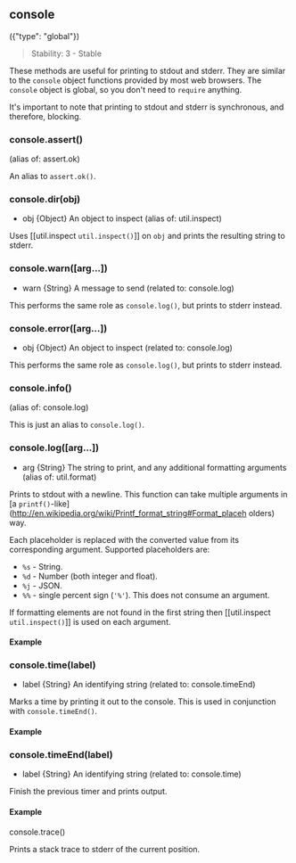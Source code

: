 ## console
({"type": "global"})

> Stability: 3 - Stable
    
These methods are useful for printing to stdout and stderr. They are similar to
the `console` object functions provided by most web browsers. The `console`
object is global, so you don't need to `require` anything.

It's important to note that printing to stdout and stderr is synchronous, and
therefore, blocking.


### console.assert()

(alias of: assert.ok)

An alias to `assert.ok()`.



### console.dir(obj)
- obj {Object}  An object to inspect
(alias of: util.inspect)

Uses [[util.inspect `util.inspect()`]] on `obj` and prints the resulting string
to stderr.


### console.warn([arg...])
- warn {String}  A message to send
(related to: console.log)

This performs the same role as `console.log()`, but prints to stderr instead.


### console.error([arg...])
- obj {Object}  An object to inspect
(related to: console.log)

This performs the same role as `console.log()`, but prints to stderr instead.



### console.info()

(alias of: console.log)

This is just an alias to `console.log()`.


### console.log([arg...])
- arg {String}   The string to print, and any additional formatting arguments
(alias of: util.format)

Prints to stdout with a newline. This function can take multiple arguments in [a
`printf()`-like](http://en.wikipedia.org/wiki/Printf_format_string#Format_placeh
olders) way.
     
Each placeholder is replaced with the converted value from its corresponding
argument. Supported placeholders are:

* `%s` - String.
* `%d` - Number (both integer and float).
* `%j` - JSON.
* `%%` - single percent sign (`'%'`). This does not consume an argument.

If formatting elements are not found in the first string then [[util.inspect
`util.inspect()`]] is used on each argument. 

#### Example

<script src='http://snippets.nodemanual.org/github.com/mattpardee/nodemanual.org-examples/nodejs_ref_guide/console/console.log.js?linestart=3&lineend=0&showlines=false' defer='defer'></script>

### console.time(label)
- label {String}  An identifying string
(related to: console.timeEnd)

Marks a time by printing it out to the console. This is used in conjunction with
`console.timeEnd()`.

#### Example

<script src='http://snippets.nodemanual.org/github.com/mattpardee/nodemanual.org-examples/nodejs_ref_guide/console/console.time.js?linestart=3&lineend=0&showlines=false' defer='defer'></script>


### console.timeEnd(label)
- label {String}  An identifying string
(related to: console.time)

Finish the previous timer and prints output.

#### Example

<script src='http://snippets.nodemanual.org/github.com/mattpardee/nodemanual.org-examples/nodejs_ref_guide/console/console.time.js?linestart=3&lineend=0&showlines=false' defer='defer'></script>

console.trace()

Prints a stack trace to stderr of the current position.